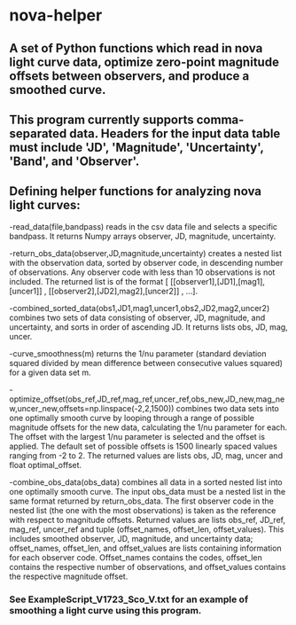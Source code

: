 # nova-helper
## A set of Python functions which read in nova light curve data, optimize zero-point magnitude offsets between observers, and produce a smoothed curve. 
## This program currently supports comma-separated data. Headers for the input data table must include 'JD', 'Magnitude', 'Uncertainty', 'Band', and 'Observer'.
## Defining helper functions for analyzing nova light curves:

-read_data(file,bandpass) reads in the csv data file and selects a specific bandpass. It returns Numpy arrays observer, JD, magnitude, uncertainty.

-return_obs_data(observer,JD,magnitude,uncertainty) creates a nested list with the observation data, sorted by observer code, in descending number of observations. Any observer code with less than 10 observations is not included. The returned list is of the format [ [[observer1],[JD1],[mag1],[uncer1]] , [[observer2],[JD2],mag2],[uncer2]] , ...]. 

-combined_sorted_data(obs1,JD1,mag1,uncer1,obs2,JD2,mag2,uncer2) combines two sets of data consisting of observer, JD, magnitude, and uncertainty, and sorts in order of ascending JD. It returns lists obs, JD, mag, uncer. 

-curve_smoothness(m) returns the 1/nu parameter (standard deviation squared divided by mean difference between consecutive values squared) for a given data set m. 

-optimize_offset(obs_ref,JD_ref,mag_ref,uncer_ref,obs_new,JD_new,mag_new,uncer_new,offsets=np.linspace(-2,2,1500)) combines two data sets into one optimally smooth curve by looping through a range of possible magnitude offsets for the new data, calculating the 1/nu parameter for each. The offset with the largest 1/nu parameter is selected and the offset is applied. The default set of possible offsets is 1500 linearly spaced values ranging from -2 to 2. The returned values are lists obs, JD, mag, uncer and float optimal_offset.

-combine_obs_data(obs_data) combines all data in a sorted nested list into one optimally smooth curve. The input obs_data must be a nested list in the same format returned by return_obs_data. The first observer code in the nested list (the one with the most observations) is taken as the reference with respect to magnitude offsets. Returned values are lists obs_ref, JD_ref, mag_ref, uncer_ref and tuple (offset_names, offset_len, offset_values). This includes smoothed observer, JD, magnitude, and uncertainty data; offset_names, offset_len, and offset_values are lists containing information for each observer code. Offset_names contains the codes, offset_len contains the respective number of observations, and offset_values contains the respective magnitude offset.

### See ExampleScript_V1723_Sco_V.txt for an example of smoothing a light curve using this program.
